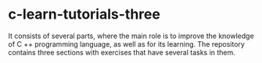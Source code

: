 # c-learn-tutorials-three
It consists of several parts, where the main role is to improve the knowledge of C ++ programming language, as well as for its learning. The repository contains three sections with exercises that have several tasks in them.
